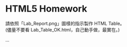 # HTML5 Homework
請依照「Lab_Report.png」圖樣的指示製作 HTML Table。<br>
(儘量不要看 Lab_Table_OK.html，自己動手做，最實在。)

...
